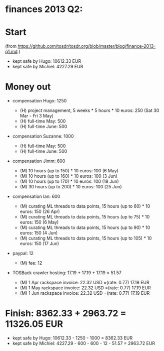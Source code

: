 # finances 2013 Q2:

# Start
(from https://github.com/tosdr/tosdr.org/blob/master/blog/finance-2013-q1.md )

* kept safe by Hugo: 10612.33 EUR
* kept safe by Michiel: 4227.29 EUR

# Money out

* compensation Hugo: 1250
    * (H) project management, 5 weeks * 5 hours * 10 euros: 250 (Sat 30 Mar - Fri 3 May)
    * (H) full-time May: 500
    * (H) full-time June: 500

* compensation Suzanne: 1000
    * (H) full-time May: 500
    * (H) full-time June: 500

* compensation Jimm: 600
    * (M) 10 hours (up to 150) * 10 euros: 100 (6 May)
    * (M) 10 hours (up to 160) * 10 euros: 100 (3 Jun)
    * (M) 10 hours (up to 170) * 10 euros: 100 (18 Jun)
    * (M) 30 hours (up to 200) * 10 euros: 100 (25 Jun)

* compensation Ian: 600
    * (M) curating ML threads to data points, 15 hours (up to 60) * 10 euros: 150 (26 Apr)
    * (M) curating ML threads to data points, 15 hours (up to 75) * 10 euros: 150 (6 May)
    * (M) curating ML threads to data points, 15 hours (up to 90) * 10 euros: 150 (4 Jun)
    * (M) curating ML threads to data points, 15 hours (up to 105) * 10 euros: 150 (17 Jun)

* paypal: 12
    * (M) fee: 12

* TOSBack crawler hosting: 17.19 + 17.19 + 17.19 = 51.57
    * (M) 1 Apr rackspace invoice: 22.32 USD =(rate: 0.77) 17.19 EUR
    * (M) 1 May rackspace invoice: 22.32 USD =(rate: 0.77) 17.19 EUR
    * (M) 1 Jun rackspace invoice: 22.32 USD =(rate: 0.77) 17.19 EUR

# Finish: 8362.33 + 2963.72  = 11326.05 EUR

* kept safe by Hugo: 10612.33 - 1250 - 1000 = 8362.33 EUR
* kept safe by Michiel: 4227.29 - 600 - 600 - 12 - 51.57 =  2963.72 EUR

